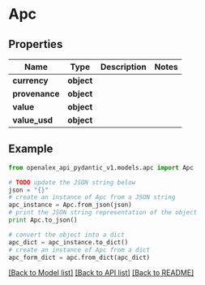 # Apc


## Properties
Name | Type | Description | Notes
------------ | ------------- | ------------- | -------------
**currency** | **object** |  | 
**provenance** | **object** |  | 
**value** | **object** |  | 
**value_usd** | **object** |  | 

## Example

```python
from openalex_api_pydantic_v1.models.apc import Apc

# TODO update the JSON string below
json = "{}"
# create an instance of Apc from a JSON string
apc_instance = Apc.from_json(json)
# print the JSON string representation of the object
print Apc.to_json()

# convert the object into a dict
apc_dict = apc_instance.to_dict()
# create an instance of Apc from a dict
apc_form_dict = apc.from_dict(apc_dict)
```
[[Back to Model list]](../README.md#documentation-for-models) [[Back to API list]](../README.md#documentation-for-api-endpoints) [[Back to README]](../README.md)


